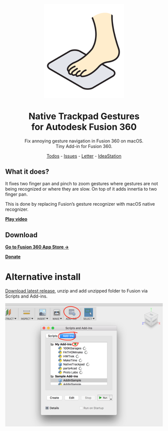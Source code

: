 <p align="center"><img src="logo.png" width="256"/></p>

<h1 align="center">Native Trackpad Gestures<br/>for Autodesk Fusion 360</h1>
<p align="center">Fix annoying gesture navigation in Fusion 360 on macOS.<br/>Tiny Add-in for Fusion 360.</p>
<p align="center">
  <a href="https://github.com/pravdomil/Native-Trackpad/search?q=todo">Todos</a>
  -
  <a href="https://github.com/pravdomil/Native-Trackpad/issues">Issues</a>
  -
  <a href="https://medium.com/@smenor/an-open-letter-to-the-next-ceo-of-autodesk-310c02dd5607#9844">Letter</a>
  -
  <a href="https://forums.autodesk.com/t5/ideastation-request-a-feature-or/use-native-trackpad-gesture-recognition-on-macos/idi-p/7018667">IdeaStation</a>
</p>

## What it does?
It fixes two finger pan and pinch to zoom gestures where gestures are not being recognized or where they are slow. On top of it adds innertia to two finger pan.

This is done by replacing Fusion’s gesture recognizer with macOS native recognizer.

[**Play video**](https://www.youtube.com/watch?v=7M2McvpOL90)


## Download

[**Go to Fusion 360 App Store →**](https://apps.autodesk.com/FUSION/en/Detail/Index?id=2223881439415941299)

[**Donate**](https://www.paypal.com/cgi-bin/webscr?cmd=_s-xclick&hosted_button_id=BCL2X3AFQBAP2&item_name=NativeTrackpad%20beer)

# Alternative install

[Download latest release](https://github.com/pravdomil/Native-Trackpad/releases/download/0.11/NativeTrackpad.zip), unzip and add unzipped folder to Fusion via Scripts and Add-ins.

![manual install](install.png)
